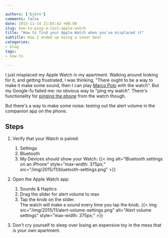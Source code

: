 ```yaml
---

authors: ['björn']
comments: false
date: 2015-11-14 21:03:42 +08:00
slug: how-to-ping-a-lost-apple-watch
title: "How to find your Apple Watch when you've misplaced it"
subtitle: How I ended up being a sonar bear
categories:
- blog
tags:
- how-to

---
```


I just misplaced my Apple Watch in my apartment. Walking around looking for it,
and getting frustrated, I was thinking, "There ought to be a way to make it make
some sound, then I can play [Marco Polo] with the watch". But my Google-fu
failed me: no obvious way to "ping my watch". There's functionality for
[pinging the phone] from the watch though.

But there's a way to make some noise: testing out the alert volume in the
companion app on the phone.

## Steps

1. Verify that your Watch is paired:
   1. Settings
   2. Bluetooth
   3. My Devices should show your Watch:
      {{< img alt="Bluetooth settings on an iPhone" style="max-width: 375px;" src="/img/2015/11/bluetooth-settings.png" >}}
           
2. Open the Apple Watch app:
   1. Sounds & Haptics
   2. Drag the slider for alert volume to max
   3. Tap the knob on the slider.  
      The watch will make a sound every time you tap the knob.
      {{< img src="/img/2015/11/alert-volume-settings.png"
           alt="Alert volume settings" style="max-width: 375px;" >}}
3. Don't cry yourself to sleep over losing an expensive toy in the mess that is
   your own apartment.

[pinging the phone]: https://www.youtube.com/watch?v=KYf4q4y7dM4
[Marco Polo]: https://en.wikipedia.org/wiki/Marco_Polo_(game)
